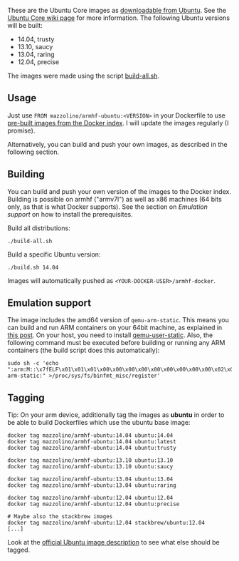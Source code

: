 These are the Ubuntu Core images as [downloadable from Ubuntu][1]. See the [Ubuntu Core wiki page][2] for more information. The following Ubuntu versions will be built:

* 14.04, trusty
* 13.10, saucy
* 13.04, raring
* 12.04, precise

The images were made using the script [build-all.sh](build-all.sh).

## Usage

Just use `FROM mazzolino/armhf-ubuntu:<VERSION>` in your Dockerfile to
use [pre-built images from the Docker
index](https://index.docker.io/u/mazzolino/armhf-ubuntu/). I will update the images
regularly (I promise).

Alternatively, you can build and push your own images, as described in
the following section.

## Building

You can build and push your own version of the images to the Docker
index. Building is possible on armhf ("armv7l") as well as x86 machines
(64 bits only, as that is what Docker supports). See the section on
_Emulation support_ on how to install the prerequisites.

Build all distributions:

    ./build-all.sh

Build a specific Ubuntu version:

    ./build.sh 14.04

Images will automatically pushed as `<YOUR-DOCKER-USER>/armhf-docker`.

## Emulation support ##

The image includes the amd64 version of `qemu-arm-static`. This means you can build and run ARM containers on your 64bit machine, as explained in [this post][3]. On your host, you need to install [qemu-user-static][4]. Also, the following command must be executed before building or running any ARM containers (the build script does this automatically):

    sudo sh -c 'echo ":arm:M::\x7fELF\x01\x01\x01\x00\x00\x00\x00\x00\x00\x00\x00\x00\x02\x00\x28\x00:\xff\xff\xff\xff\xff\xff\xff\x00\xff\xff\xff\xff\xff\xff\xff\xff\xfe\xff\xff\xff:/usr/bin/qemu-arm-static:" >/proc/sys/fs/binfmt_misc/register'

## Tagging ##

Tip: On your arm device, additionally tag the images as **ubuntu** in order to be able to build Dockerfiles which use the ubuntu base image:

    docker tag mazzolino/armhf-ubuntu:14.04 ubuntu:14.04
    docker tag mazzolino/armhf-ubuntu:14.04 ubuntu:latest
    docker tag mazzolino/armhf-ubuntu:14.04 ubuntu:trusty

    docker tag mazzolino/armhf-ubuntu:13.10 ubuntu:13.10
    docker tag mazzolino/armhf-ubuntu:13.10 ubuntu:saucy

    docker tag mazzolino/armhf-ubuntu:13.04 ubuntu:13.04
    docker tag mazzolino/armhf-ubuntu:13.04 ubuntu:raring

    docker tag mazzolino/armhf-ubuntu:12.04 ubuntu:12.04
    docker tag mazzolino/armhf-ubuntu:12.04 ubuntu:precise

    # Maybe also the stackbrew images
    docker tag mazzolino/armhf-ubuntu:12.04 stackbrew/ubuntu:12.04
    [...]

Look at the [official Ubuntu image description](https://index.docker.io/_/ubuntu/) to see what else should be tagged.

  [1]: http://cdimage.ubuntu.com/ubuntu-core/releases/
  [2]: https://wiki.ubuntu.com/Core
  [3]: https://groups.google.com/forum/#!msg/coreos-dev/YC-G_rVFnI4/ncS5bjxYWdc
  [4]: https://wiki.debian.org/QemuUserEmulation
